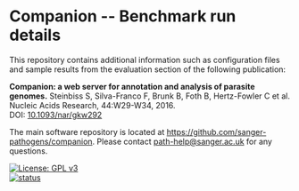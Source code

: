 # Companion -- Benchmark run details  
This repository contains additional information such as configuration files and sample results from the evaluation section of the following publication:

__Companion: a web server for annotation and analysis of parasite genomes.__
Steinbiss S, Silva-Franco F, Brunk B, Foth B, Hertz-Fowler C et al.
Nucleic Acids Research, 44:W29-W34, 2016.  
DOI: [10.1093/nar/gkw292](http://dx.doi.org/10.1093/nar/gkw292)

The main software repository is located at https://github.com/sanger-pathogens/companion.
Please contact path-help@sanger.ac.uk for any questions. 

[![License: GPL v3](https://img.shields.io/badge/License-GPL%20v3-brightgreen.svg)](https://github.com/sanger-pathogens/companion-publication/blob/master/LICENSE)   
[![status](https://img.shields.io/badge/NAR-10.1093%2Fnar.gkw292-brightgreen.svg)](https://doi.org/10.1093/nar/gkw292)   
